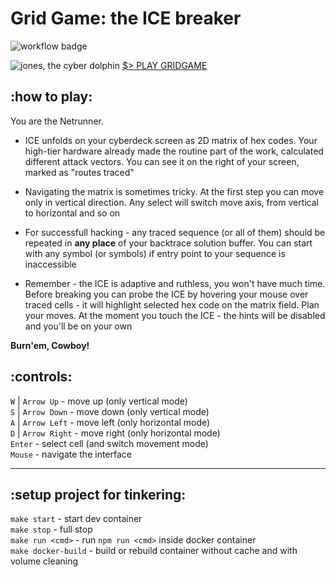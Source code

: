 # Grid Game: the ICE breaker

![workflow badge](https://github.com/rete-tacticum/game_grid/actions/workflows/pages.yml/badge.svg)

![jones, the cyber dolphin](https://i.imgur.com/3BFZIOc.jpeg)
<a href="https://rete-tacticum.github.io/game_grid">$> PLAY GRIDGAME</a>


## :how to play:
You are the Netrunner.

- ICE unfolds on your cyberdeck screen as 2D matrix of hex codes. Your high-tier hardware already made the routine part of the work, calculated different attack vectors. You can see it on the right of your screen, marked as "routes traced"

- Navigating the matrix is sometimes tricky. At the first step you can move only in vertical direction. Any select will switch move axis, from vertical to horizontal and so on

- For successfull hacking - any traced sequence (or all of them) should be repeated in **any place** of your backtrace solution buffer. You can start with any symbol (or symbols) if entry point to your sequence is inaccessible

- Remember - the ICE is adaptive and ruthless, you won't have much time. Before breaking you can probe the ICE by hovering your mouse over traced cells - it will highlight selected hex code on the matrix field. Plan your moves. At the moment you touch the ICE - the hints will be disabled and you'll be on your own

**Burn'em, Cowboy!**

## :controls:

`W` | `Arrow Up` - move up (only vertical mode)\
`S` | `Arrow Down` - move down (only vertical mode)\
`A` | `Arrow Left` - move left (only horizontal mode)\
`D` | `Arrow Right` - move right (only horizontal mode)\
`Enter` - select cell (and switch movement mode)\
`Mouse` - navigate the interface

---

## :setup project for tinkering:

`make start` - start dev container\
`make stop` - full stop\
`make run <cmd>` - run `npm run <cmd>` inside docker container\
`make docker-build` - build or rebuild container without cache and with volume cleaning
